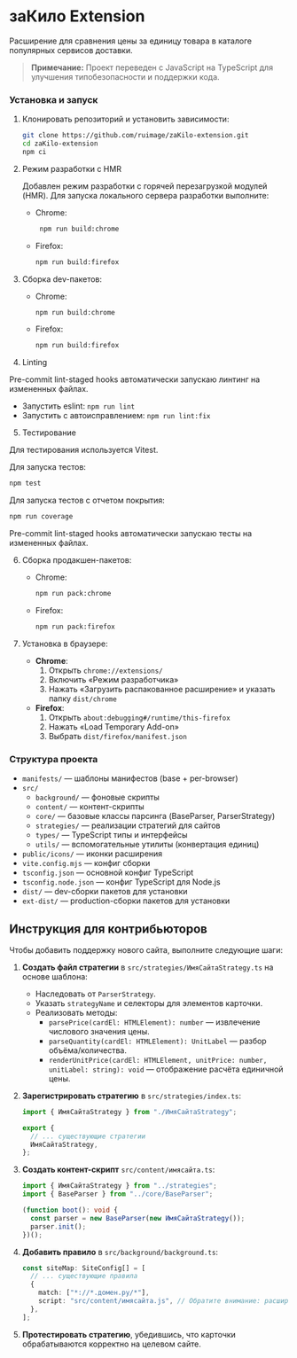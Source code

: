 # заКило Extension

Расширение для сравнения цены за единицу товара в каталоге популярных сервисов доставки.

> **Примечание:** Проект переведен с JavaScript на TypeScript для улучшения типобезопасности и поддержки кода.

### Установка и запуск

1. Клонировать репозиторий и установить зависимости:

   ```bash
   git clone https://github.com/ruimage/zaKilo-extension.git
   cd zaKilo-extension
   npm ci
   ```

2. Режим разработки с HMR

   Добавлен режим разработки с горячей перезагрузкой модулей (HMR). Для запуска локального сервера разработки выполните:

   - Chrome:
     ```bash
      npm run build:chrome
     ```
   - Firefox:
     ```bash
     npm run build:firefox
     ```

3. Сборка dev-пакетов:

   - Chrome:
     ```bash
     npm run build:chrome
     ```
   - Firefox:
     ```bash
     npm run build:firefox
     ```

4. Linting

Pre-commit lint-staged hooks aвтоматически запускаю линтинг на измененных файлах.

- Запустить eslint: `npm run lint`
- Запустить с автоисправлением: `npm run lint:fix`

5. Тестирование

Для тестирования используется Vitest.

Для запуска тестов:

```bash
npm test
```

Для запуска тестов с отчетом покрытия:

```bash
npm run coverage
```

Pre-commit lint-staged hooks aвтоматически запускаю тесты на измененных файлах.

6. Сборка продакшен-пакетов:

   - Chrome:
     ```bash
     npm run pack:chrome
     ```
   - Firefox:
     ```bash
     npm run pack:firefox
     ```

7. Установка в браузере:

   - **Chrome**:
     1. Открыть `chrome://extensions/`
     2. Включить «Режим разработчика»
     3. Нажать «Загрузить распакованное расширение» и указать папку `dist/chrome`
   - **Firefox**:
     1. Открыть `about:debugging#/runtime/this-firefox`
     2. Нажать «Load Temporary Add-on»
     3. Выбрать `dist/firefox/manifest.json`

### Структура проекта

- `manifests/` — шаблоны манифестов (base + per-browser)
- `src/`
  - `background/` — фоновые скрипты
  - `content/` — контент-скрипты
  - `core/` — базовые классы парсинга (BaseParser, ParserStrategy)
  - `strategies/` — реализации стратегий для сайтов
  - `types/` — TypeScript типы и интерфейсы
  - `utils/` — вспомогательные утилиты (конвертация единиц)
- `public/icons/` — иконки расширения
- `vite.config.mjs` — конфиг сборки
- `tsconfig.json` — основной конфиг TypeScript
- `tsconfig.node.json` — конфиг TypeScript для Node.js
- `dist/` — dev-сборки пакетов для установки
- `ext-dist/` — production-сборки пакетов для установки

## Инструкция для контрибьюторов

Чтобы добавить поддержку нового сайта, выполните следующие шаги:

1. **Создать файл стратегии** в `src/strategies/ИмяСайтаStrategy.ts` на основе шаблона:

   - Наследовать от `ParserStrategy`.
   - Указать `strategyName` и селекторы для элементов карточки.
   - Реализовать методы:
     - `parsePrice(cardEl: HTMLElement): number` — извлечение числового значения цены.
     - `parseQuantity(cardEl: HTMLElement): UnitLabel` — разбор объёма/количества.
     - `renderUnitPrice(cardEl: HTMLElement, unitPrice: number, unitLabel: string): void` — отображение расчёта
       единичной цены.

2. **Зарегистрировать стратегию** в `src/strategies/index.ts`:

   ```typescript
   import { ИмяСайтаStrategy } from "./ИмяСайтаStrategy";

   export {
     // ... существующие стратегии
     ИмяСайтаStrategy,
   };
   ```

3. **Создать контент-скрипт** `src/content/имясайта.ts`:

   ```typescript
   import { ИмяСайтаStrategy } from "../strategies";
   import { BaseParser } from "../core/BaseParser";

   (function boot(): void {
     const parser = new BaseParser(new ИмяСайтаStrategy());
     parser.init();
   })();
   ```

4. **Добавить правило** в `src/background/background.ts`:

   ```typescript
   const siteMap: SiteConfig[] = [
     // ... существующие правила
     {
       match: ["*://*.домен.ру/*"],
       script: "src/content/имясайта.js", // Обратите внимание: расширение .js используется для скомпилированных файлов
     },
   ];
   ```

5. **Протестировать стратегию**, убедившись, что карточки обрабатываются корректно на целевом сайте.
